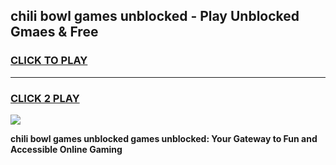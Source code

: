 
## chili bowl games unblocked - Play Unblocked Gmaes & Free
<h3>
<a href="https://news.freeplayer.one?title=chili_bowl_games_unblocked&ref=16F">CLICK TO PLAY</a></h3>
<hr>

<h3>
<a href="https://news.freeplayer.one?title=chili_bowl_games_unblocked&ref=16F">CLICK 2 PLAY</a>
  
</h3>

<a href="https://news.freeplayer.one?title=chili_bowl_games_unblocked&ref=16F/"><img src="https://clearcache.store/games.png"></a>


**chili bowl games unblocked games unblocked: Your Gateway to Fun and Accessible Online Gaming**

